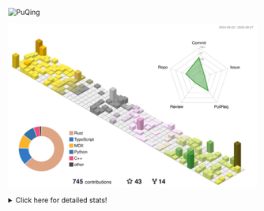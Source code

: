 ![PuQing](https://user-images.githubusercontent.com/27223114/171565019-9a56fae6-b08b-421f-99db-7e830da42371.png)

![](./profile-3d-contrib/profile-season-animate.svg)

<details>
<summary>Click here for detailed stats!</summary>

<!--START_SECTION:waka-->
![Lines of code](https://img.shields.io/badge/From%20Hello%20World%20I%27ve%20Written-2.7%20million%20lines%20of%20code-blue)

**🐱 My GitHub Data** 

> 📦 459.6 kB Used in GitHub's Storage 
 > 
> 🏆 511 Contributions in the Year 2025
 > 
> 🚫 Not Opted to Hire
 > 
> 📜 36 Public Repositories 
 > 
> 🔑 36 Private Repositories 
 > 
**I'm an Early 🐤** 

```text
🌞 Morning                1013 commits        ██░░░░░░░░░░░░░░░░░░░░░░░   09.38 % 
🌆 Daytime                4660 commits        ███████████░░░░░░░░░░░░░░   43.13 % 
🌃 Evening                2927 commits        ███████░░░░░░░░░░░░░░░░░░   27.09 % 
🌙 Night                  2205 commits        █████░░░░░░░░░░░░░░░░░░░░   20.41 % 
```


📊 **This Week I Spent My Time On** 

```text
💬 Programming Languages: 
Python                   15 hrs 41 mins      ███████████████████████░░   93.78 % 
Rust                     29 mins             █░░░░░░░░░░░░░░░░░░░░░░░░   02.94 % 
Markdown                 8 mins              ░░░░░░░░░░░░░░░░░░░░░░░░░   00.85 % 
CSV                      8 mins              ░░░░░░░░░░░░░░░░░░░░░░░░░   00.84 % 
TOML                     6 mins              ░░░░░░░░░░░░░░░░░░░░░░░░░   00.69 % 

🔥 Editors: 
VS Code                  16 hrs 39 mins      █████████████████████████   99.63 % 
Obsidian                 3 mins              ░░░░░░░░░░░░░░░░░░░░░░░░░   00.37 % 

💻 Operating System: 
Linux                    15 hrs 51 mins      ████████████████████████░   94.81 % 
WSL                      48 mins             █░░░░░░░░░░░░░░░░░░░░░░░░   04.82 % 
Mac                      3 mins              ░░░░░░░░░░░░░░░░░░░░░░░░░   00.37 % 
```


<!--END_SECTION:waka-->
</details>
